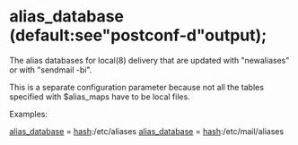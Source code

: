 # alias_database (default:see"postconf-d"output); 


The alias databases for local(8) delivery that are updated with
"newaliases" or with "sendmail -bi".



This is a separate configuration parameter because not all the
tables specified with $alias_maps have to be local files.



Examples:



<a href="postconf.5.html#alias_database">alias_database</a> = <a href="DATABASE_README.html#types">hash</a>:/etc/aliases
<a href="postconf.5.html#alias_database">alias_database</a> = <a href="DATABASE_README.html#types">hash</a>:/etc/mail/aliases



